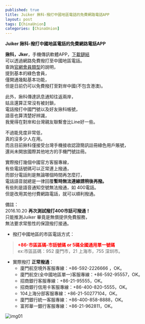 ```yaml
---
published: true
title: Juiker 揪科-撥打中國地區電話的免費網路電話APP
layout: post 
tags: [ChinaUnion] 
categories: [ChinaUnion]
---
```

**Juiker 揪科-撥打中國地區電話的免費網路電話APP**   

**揪科，Jker**，手機傳訊軟體APP，[下載鏈結][1]    
可以透過網路免費撥打至中國地區電話。    
查詢[官網會員類型][2]的說明，   
提到基本的綠色會員，    
僅開通幾點基本功能，    
但是日前仍可以免費撥打至對岸中國(不包含港澳)。    
    
此外，揪科傳達訊息通知往返兩岸，    
姑且還算正常沒有被封鎖，    
電話撥打中國門號以及好友揪科帳號，    
語音也算清楚好辨識，    
我覺得在對岸和台灣親友聯繫會比Line好一些。    
    
不過能見度非常低，    
真的沒多少人在用。    
而且目前揪科僅接受台灣手機接收認證簡訊註冊綠色用戶賬號，    
還尚未開放國際其他地方的手機門號註冊。    
    
實際撥打幾個中國官方客服專線，    
有些電話號碼可以正常連上撥通，    
而部分電話則是無論哪個時間再怎麼打，    
電話語音就總是一律回覆**暫時無法連線請稍後再撥。**    
有些則是語音通知空號無法撥通，如 400電話。    
但是改用其他付費網路電話，就可以順利撥通。    
    
備註：     
2016.10.20 **再次測試撥打400市話可撥通！**      
只能推測Juiker 畢竟是無償提供免費服務，     
無法要求常態性的保證撥打接通。     

* 撥打中國地區的市區電話方式：        
> <font color="red">**+86-市區區碼-市話號碼 or 5碼全國通用單一號碼**</font>      
> ex:市區區碼：952 廈門市，21 上海市，755 深圳市。       
  
* 實際撥打 **正常撥通**：        
    * 廈門航空境外客服專線：+86-592-2226666 ，OK。       
    * 廈門航空(全中國地區單一)客服專線：+86-592-95557，OK。       
    * 招商銀行客服專線：+86-21-95555，OK。     
    * 招商銀行信用卡客服專線：+86-400-820-5555，OK。      
    * 104上海分部客服專線：+86-21-50277104，OK。       
    * 廈門銀行統一客服專線：+86-400-858-8888，OK。       
    * 富邦華一銀行客服專線：+86-21-962811，OK。      



![img01][img01]

[1]: https://www.juiker.tw/download.html
[2]: https://www.juiker.tw/member.html
[img01]: https://res.cloudinary.com/shengshampoo/image/upload/v1468406839/Screenshot_2016-07-06-17-57-282-fs8_nvepfl.png
